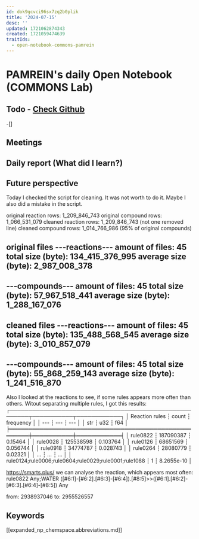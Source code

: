 ```yaml
---
id: dok9gcvci96sx7zq2b0plik
title: '2024-07-15'
desc: ''
updated: 1721062874343
created: 1721059474639
traitIds:
  - open-notebook-commons-pamrein
---
```


# PAMREIN's daily Open Notebook (COMMONS Lab)

## Todo - [Check Github](https://github.com/orgs/commons-research/projects/2/views/1)
-[]


## Meetings



## Daily report (What did I learn?)



## Future perspective
Today I checked the script for cleaning. It was not worth to do it. 
Maybe I also did a mistake in the script. 

original reaction rows: 1_209_846_743
original compound rows: 1_066_531_079
cleaned reaction rows: 1_209_846_743 (not one removed line)
cleaned compound rows: 1_014_766_986 (95% of original compounds)


original files
---reactions---
amount of files:        45
total size (byte):      134_415_376_995
average size (byte):    2_987_008_378
------
---compounds---
amount of files:        45
total size (byte):      57_967_518_441
average size (byte):    1_288_167_076
------

cleaned files
---reactions---
amount of files:        45
total size (byte):      135_488_568_545
average size (byte):    3_010_857_079
------
---compounds---
amount of files:        45
total size (byte):      55_868_259_143
average size (byte):    1_241_516_870
------



Also I looked at the reactions to see, if some rules appears more often than others. Witout separating multiple rules, I got this results:
┌───────────────────────────────────────────────────────┬───────────┬────────────┐
│ Reaction rules                                        ┆ count     ┆ frequency  │
│ ---                                                   ┆ ---       ┆ ---        │
│ str                                                   ┆ u32       ┆ f64        │
╞═══════════════════════════════════════════════════════╪═══════════╪════════════╡
│ rule0822                                              ┆ 187090387 ┆ 0.15464    │
│ rule0028                                              ┆ 125538598 ┆ 0.103764   │
│ rule0126                                              ┆ 68651569  ┆ 0.056744   │
│ rule0918                                              ┆ 34774787  ┆ 0.028743   │
│ rule0264                                              ┆ 28080779  ┆ 0.02321    │
│ …                                                     ┆ …         ┆ …          │
│ rule0124;rule0006;rule0604;rule0029;rule0001;rule1088 ┆ 1         ┆ 8.2655e-10 │


https://smarts.plus/ we can analyse the reaction, which appears most often:
rule0822	Any;WATER	([#6:1]-[#6:2].[#6:3]-[#6:4]).[#8:5]>>([#6:1].[#6:2]-[#6:3].[#6:4]-[#8:5])	Any	


from: 2938937046
to:   2955526557

## Keywords
[[expanded_np_chemspace.abbreviations.md]]
